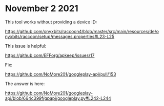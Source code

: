 # November 2 2021

This tool works without providing a device ID:

https://github.com/onyxbits/raccoon4/blob/master/src/main/resources/de/onyxbits/raccoon/setup/messages.properties#L23-L25

This issue is helpful:

https://github.com/EFForg/apkeep/issues/17

Fix:

https://github.com/NoMore201/googleplay-api/pull/153

The answer is here:

https://github.com/NoMore201/googleplay-api/blob/664c399f/gpapi/googleplay.py#L242-L244
